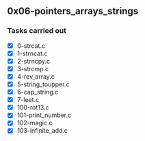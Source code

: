 ## 0x06-pointers_arrays_strings
### Tasks carried out
- [x] 0-strcat.c
- [x] 1-strncat.c
- [x] 2-strncpy.c
- [x] 3-strcmp.c
- [x] 4-rev_array.c
- [x] 5-string_toupper.c
- [x] 6-cap_string.c
- [x] 7-leet.c
- [x] 100-rot13.c
- [x] 101-print_number.c
- [x] 102-magic.c
 -[x] 103-infinite_add.c
